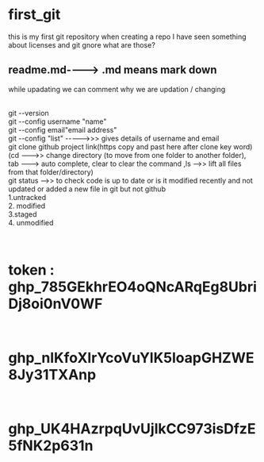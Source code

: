 # first_git
this is my first git repository
when creating a repo I have seen something about licenses and git gnore what are those?
<h2>readme.md----> .md means mark down </h2>
while upadating we can comment why we are updation / changing

</br>git --version
</br>git --config username "name"
</br>git --config email"email address"
</br>git --config "list" ----->>> gives details of username and email
</br>git clone github project link(https copy and past here after clone key word)
</br>(cd --->> change directory (to move from one folder to another folder), tab ---> auto complete, clear to clear the command ,ls -->> lift all files from that folder/directory)
</br>git status -->> to check code is up to date or is it modified recently and not updated or added a new file in git but not github
</br> 1.untracked
</br> 2. modified
</br> 3.staged
</br> 4. unmodified


</br> <h1>token : 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 </h1>
</br> <h1>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</h1>
</br> <h1>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</h1>
